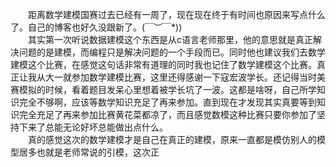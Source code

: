 　　距离数学建模国赛过去已经有一周了，现在现在终于有时间也原因来写点什么了。自己的博客也好久没跟新了。\(￣︶￣*\))  
　　其实第一次听说数据建模这个东西是从c语言老师那里，他的意思就是真正解决问题的是建模，而编程只是解决问题的一个手段而已。同时他也建议我们去数学建模这个比赛，在感觉这句话非常有道理的同时我也记住了数学建模这个比赛。真正让我从大一就参加数学建模比赛，这里还得感谢一下寇宏波学长。还记得当时美赛模拟的时候，看着题目发呆心里想着被学长坑了一波。这都是啥呀，自己所学知识完全不够啊，应该等数学知识充足了再来参加。直到现在才发现其实真要等到知识完全充足了再来参加比赛黄花菜都凉了，而且感觉数模这种比赛只要你参加了坚持下来了总能无论好坏总能做出点什么。  
　　真的感觉这次的数学建模才是自己在真正的建模，原来一直都是模仿别人的模型居多也就是老师常说的引模，这次正
